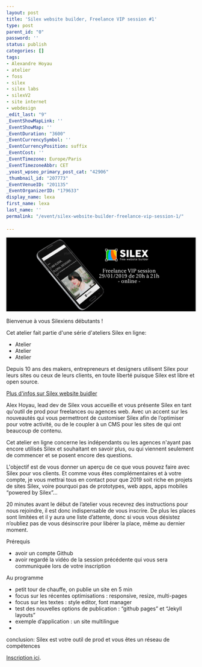 ```yaml
---
layout: post
title: 'Silex website builder, Freelance VIP session #1'
type: post
parent_id: "0"
password: ''
status: publish
categories: []
tags:
- Alexandre Hoyau
- atelier
- foss
- silex
- silex labs
- silexV2
- site internet
- webdesign
_edit_last: "9"
_EventShowMapLink: ''
_EventShowMap: ''
_EventDuration: "3600"
_EventCurrencySymbol: ''
_EventCurrencyPosition: suffix
_EventCost: ''
_EventTimezone: Europe/Paris
_EventTimezoneAbbr: CET
_yoast_wpseo_primary_post_cat: "42906"
_thumbnail_id: "207773"
_EventVenueID: "201135"
_EventOrganizerID: "179633"
display_name: lexa
first_name: lexa
last_name: ''
permalink: "/event/silex-website-builder-freelance-vip-session-1/"

---
```

![](/assets/silex-webinar-wide.png)

Bienvenue à vous Silexiens débutants !

Cet atelier fait partie d'une série d'ateliers Silex en
ligne:

* Atelier
* Atelier
* Atelier

Depuis 10 ans des makers, entrepreneurs et designers utilisent Silex pour leurs sites ou ceux de leurs clients, en toute liberté puisque Silex est libre et open source.

[Plus d'infos sur Silex website buidler](https://www.silex.me)

Alex Hoyau, lead dev de Silex vous accueille et vous présente Silex en tant qu'outil de prod pour freelances ou agences web. Avec un accent sur les nouveautés qui vous permettront de customiser Silex afin de l’optimiser pour votre activité, ou de le coupler à un CMS pour les sites de qui ont beaucoup de contenu.

Cet atelier en ligne concerne les indépendants ou les agences n'ayant pas encore utilisés Silex et souhaitant en savoir plus, ou qui viennent seulement de commencer et se posent encore des questions.

L'objectif est de vous donner un aperçu de ce que vous pouvez faire avec Silex pour vos clients. Et comme vous êtes complémentaires et à votre compte, je vous mettrai tous en contact pour que 2019 soit riche en projets de sites Silex, voire pourquoi pas de prototypes, web apps, apps mobiles “powered by Silex”...

20 minutes avant le début de l’atelier vous recevrez des instructions pour nous rejoindre, il est donc indispensable de vous inscrire. De plus les places sont limitées et il y aura une liste d’attente, donc si vous vous désistez n’oubliez pas de vous désinscrire pour libérer la place, même au dernier moment.

Prérequis

* avoir un compte Github
* avoir regardé la vidéo de la session précédente qui vous sera communiquée lors de votre inscription

Au programme

* petit tour de chauffe, on publie un site en 5 min
* focus sur les récentes optimisations
  : responsive, resize, multi-pages
* focus sur les textes
  : style editor, font manager
* test des nouvelles options de publication
  : “github pages” et “Jekyll layouts”
* exemple d’application
  : un site multilingue
* 

conclusion: Silex est votre outil de prod et vous êtes un réseau de compétences

[Inscription ici](https://www.meetup.com/Ateliers-du-libre-et-de-lopen-source/events/258110084/).